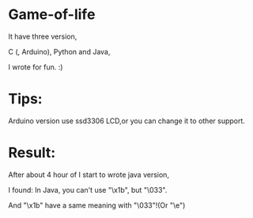 # Game-of-life
It have three version,

C (, Arduino), Python and Java,

I wrote for fun. :)

# Tips:
Arduino version use ssd3306 LCD,or you can change it to other support.

# Result:
After about 4 hour of I start to wrote java version,

I found: In Java, you can't use "\x1b", but "\033".

And "\x1b" have a same meaning with "\033"!(Or "\e")
